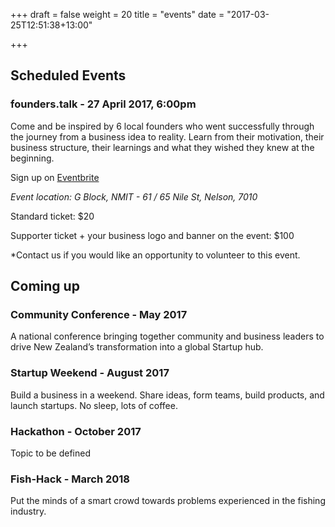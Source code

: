 +++
draft = false
weight = 20
title = "events"
date = "2017-03-25T12:51:38+13:00"

+++

## Scheduled Events


### founders.talk - 27 April 2017, 6:00pm
Come and be inspired by 6 local founders who went successfully through the journey from a business idea to reality.
Learn from their motivation, their business structure, their learnings and what they wished they knew at the beginning.

Sign up on [Eventbrite](https://www.eventbrite.com/e/founderstories-nelson-tickets-33168680416)

*Event location: G Block, NMIT - 61 / 65 Nile St, Nelson, 7010*

Standard ticket: $20

Supporter ticket + your business logo and banner on the event: $100

*Contact us if you would like an opportunity to volunteer to this event.

## Coming up


### Community Conference - May 2017 
A national conference bringing together community and business leaders to drive New Zealand’s transformation into a global Startup hub.
### Startup Weekend - August 2017
Build a business in a weekend. Share ideas, form teams, build products, and launch startups. No sleep, lots of coffee. 
### Hackathon - October 2017
Topic to be defined
### Fish-Hack - March 2018 
Put the minds of a smart crowd towards problems experienced in the fishing industry.

